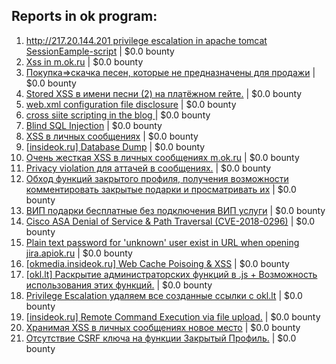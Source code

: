## Reports in ok program:
1. [http://217.20.144.201 privilege escalation in apache tomcat SessionEample-script](https://hackerone.com/reports/77679) | $0.0 bounty
2. [Xss in m.ok.ru](https://hackerone.com/reports/137126) | $0.0 bounty
3. [Покупка=>скачка песен, которые не предназначены для продажи](https://hackerone.com/reports/78253) | $0.0 bounty
4. [Stored XSS в имени песни (2) на платёжном гейте.](https://hackerone.com/reports/78260) | $0.0 bounty
5. [web.xml configuration file disclosure](https://hackerone.com/reports/173972) | $0.0 bounty
6. [cross siite scripting in the blog ](https://hackerone.com/reports/77904) | $0.0 bounty
7. [Blind SQL Injection](https://hackerone.com/reports/221757) | $0.0 bounty
8. [XSS в личных сообщениях](https://hackerone.com/reports/293105) | $0.0 bounty
9. [[insideok.ru] Database Dump](https://hackerone.com/reports/197789) | $0.0 bounty
10. [Очень жесткая XSS в личных сообщениях m.ok.ru](https://hackerone.com/reports/302253) | $0.0 bounty
11. [Privacy violation для аттачей в сообщениях.](https://hackerone.com/reports/377115) | $0.0 bounty
12. [Обход функций закрытого профиля, получения возможности комментировать закрытые подарки и просматривать их](https://hackerone.com/reports/305915) | $0.0 bounty
13. [ВИП подарки бесплатные без подключения ВИП услуги](https://hackerone.com/reports/217679) | $0.0 bounty
14. [Cisco ASA Denial of Service & Path Traversal (CVE-2018-0296)](https://hackerone.com/reports/378698) | $0.0 bounty
15. [Plain text password for 'unknown' user exist in URL when opening jira.apiok.ru](https://hackerone.com/reports/602596) | $0.0 bounty
16. [[okmedia.insideok.ru] Web Cache Poisoing & XSS](https://hackerone.com/reports/550266) | $0.0 bounty
17. [[okl.lt] Раскрытие администраторских функций в .js + Возможность использования этих функций.](https://hackerone.com/reports/547145) | $0.0 bounty
18. [Privilege Escalation удаляем все созданные ссылки с okl.lt](https://hackerone.com/reports/478621) | $0.0 bounty
19. [[insideok.ru] Remote Command Execution via file upload.](https://hackerone.com/reports/666716) | $0.0 bounty
20. [Хранимая XSS в личных сообщениях новое место](https://hackerone.com/reports/310339) | $0.0 bounty
21. [Отсутствие CSRF ключа на функции Закрытый Профиль.](https://hackerone.com/reports/448928) | $0.0 bounty